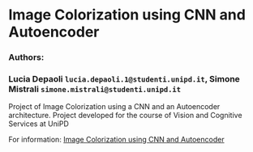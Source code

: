 # Image Colorization using CNN and Autoencoder
### Authors:
### Lucia Depaoli ``lucia.depaoli.1@studenti.unipd.it``,  Simone Mistrali ``simone.mistrali@studenti.unipd.it``


Project of Image Colorization using a CNN and an Autoencoder architecture. Project developed for the course of Vision and Cognitive Services at UniPD

For information:
[Image Colorization using CNN and Autoencoder](https://github.com/luciadepaoli/Image-Colorization-using-CNN-and-Autoencoder/blob/main/Image%20Colorization%20using%20CNN%20and%20Autoencoder_paper.pdf)
